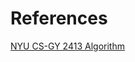 # References

[NYU CS-GY 2413 Algorithm](http://research.engineering.nyu.edu/~greg/algorithms/index.html)

